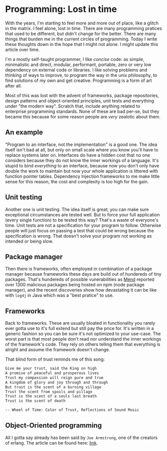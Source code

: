 # Programming: Lost in time

With the years, I'm starting to feel more and more out of place, like a glitch
in the matrix. I feel alone, lost in time. There are many programming pratices
that used to be different, but didn't change for the better. There are many
things that burden me in the current circles of programming. Today I write
these thoughts down in the hope that I might not alone. I might update this
article over time.

I'm a mostly self-taught programmer, I like _concise_ code: as simple,
minimalistic and direct, modular, performant, portable, zero or very low
dependency on external code or libraries. I like solving problems and thinking
of ways to improve, to program the way in the unix philosophy, to find
solutions of my own and get creative. Programming is a form of art after all.

Most of this was lost with the advent of frameworks, package repositories,
design patterns and object-oriented principles, unit tests and everything under
"the modern way". Scratch that, include anything related to enterprise
programming standards. None of these are bad per-se, but they became this
because for some reason people are _very_ zealotic about them.

## An example

"Program to an interface, not the implementation" is a good one. The idea
itself isn't bad at all, but only on small scale where you know you'll have to
replace systems later on. Interfaces do have a hidden cost that no one
considers because they do not know the inner workings of a language. It's
stupid to bind _everything_ to an interface, because now you don't only have
double the work to maintain but now your whole application is littered with
function pointer tables. Dependency Injection frameworks to me make little
sense for this reason, the cost and complexity is too high for the gain.

## Unit testing

Another one is unit testing. The idea itself is great; you can make sure
exceptional circumstances are tested well. But to force your full application
(every single function) to be tested this way? That's a waste of everyone's
time. Unit tests are not a specification for your program to follow. Otherwise
people will just focus on passing a test that could be wrong because the
specification is wrong. That doesn't solve your program not working as
intended or being slow.

## Package manager

Then there is frameworks, often employed in combination of a package manager
because frameworks these days are build out of hundereds of tiny packages.
That's hundereds of possible vunerabilities as [Mend](https://www.mend.io/)
reported over 1300 malicious packages being hosted on npm (node package
manager), and the recent discoveries show how devastating it can be like with
`log4j` in Java which was a "best pratice" to use.

## Frameworks

Back to frameworks. These are usually bloated in functionality you rarely ever
gotta use to it's full extend but still pay the price for. It's written in a
generic fashion so you can be sure it's not optimized to your use-case. The
worst part is that most people don't read nor understand the inner workings of
the framework's code. They rely on others telling them that everything is
alright and assume the framework doesn't change.

That blind form of trust reminds me of this song:

```md
Give me your trust, said the King on high
A promise of peaceful and prosperous lives
Trust my compassion will reign pure and true
A kingdom of glory and joy through and through
But trust is the scent of a burning village
Trust the scent from spoils and pillage
Trust is the scent of a souls last breath
Trust is the scent of death

-- Wheel of Time: Color of Trust, Reflections of Sound Music
```
## Object-Oriented programming

All I gotta say already has been said by `Joe Armstrong`, one of the creators
of erlang. The article can be found here: 
[link](http://harmful.cat-v.org/software/OO_programming/why_oo_sucks).
